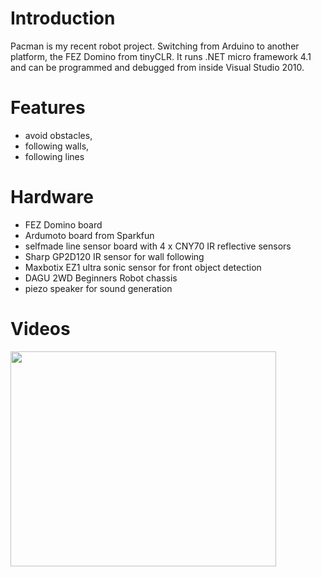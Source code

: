 # Introduction #

Pacman is my recent robot project. Switching from Arduino to another platform, the FEZ Domino from tinyCLR. It runs .NET micro framework 4.1 and can be programmed and debugged from inside Visual Studio 2010.

# Features #

  * avoid obstacles,
  * following walls,
  * following lines

# Hardware #

  * FEZ Domino board
  * Ardumoto board from Sparkfun
  * selfmade line sensor board with 4 x CNY70 IR reflective sensors
  * Sharp GP2D120 IR sensor for wall following
  * Maxbotix EZ1 ultra sonic sensor for front object detection
  * DAGU 2WD Beginners Robot chassis
  * piezo speaker for sound generation

# Videos #

<a href='http://www.youtube.com/watch?feature=player_embedded&v=UUuLf2AOm-8' target='_blank'><img src='http://img.youtube.com/vi/UUuLf2AOm-8/0.jpg' width='425' height=344 /></a>